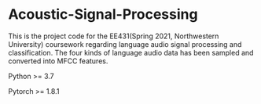 # Acoustic-Signal-Processing
This is the project code for the EE431(Spring 2021, Northwestern University) coursework regarding language audio signal processing and classification. The four kinds of language audio data has been sampled and converted into MFCC features.

Python >= 3.7

Pytorch >= 1.8.1

